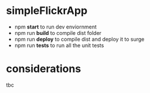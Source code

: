 # simpleFlickrApp

- npm **start** to run dev enviornment
- npm run **build** to compile dist folder
- npm run **deploy** to compile dist and deploy it to surge
- npm run **tests** to run all the unit tests 


# considerations
tbc
